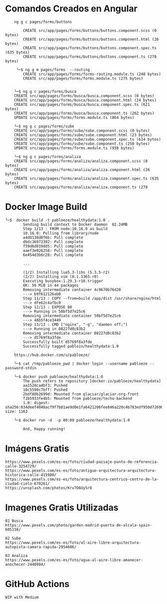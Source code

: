 # Comandos Creados en Angular

        ng g c pages/forms/buttons

            CREATE src/app/pages/forms/buttons/buttons.component.scss (0 bytes)
            CREATE src/app/pages/forms/buttons/buttons.component.html (26 bytes)
            CREATE src/app/pages/forms/buttons/buttons.component.spec.ts (635 bytes)
            CREATE src/app/pages/forms/buttons/buttons.component.ts (270 bytes)

         ╰─$ ng g m pages/forms  --routing 
            CREATE src/app/pages/forms/forms-routing.module.ts (248 bytes)
            CREATE src/app/pages/forms/forms.module.ts (275 bytes)


        ╰─$ ng g c pages/forms/busca
        CREATE src/app/pages/forms/busca/busca.component.scss (0 bytes)
        CREATE src/app/pages/forms/busca/busca.component.html (24 bytes)
        CREATE src/app/pages/forms/busca/busca.component.spec.ts (621 bytes)
        CREATE src/app/pages/forms/busca/busca.component.ts (262 bytes)
        UPDATE src/app/pages/forms/forms.module.ts (864 bytes)

        ╰─$ ng g c pages/forms/sube 
        CREATE src/app/pages/forms/sube/sube.component.scss (0 bytes)
        CREATE src/app/pages/forms/sube/sube.component.html (23 bytes)
        CREATE src/app/pages/forms/sube/sube.component.spec.ts (614 bytes)
        CREATE src/app/pages/forms/sube/sube.component.ts (258 bytes)
        UPDATE src/app/pages/forms/forms.module.ts (938 bytes)

        ╰─$ ng g c pages/forms/analiza 
        CREATE src/app/pages/forms/analiza/analiza.component.scss (0 bytes)
        CREATE src/app/pages/forms/analiza/analiza.component.html (26 bytes)
        CREATE src/app/pages/forms/analiza/analiza.component.spec.ts (635 bytes)
        CREATE src/app/pages/forms/analiza/analiza.component.ts (270

# Docker Image Build

    ╰─$  docker build -t pabloeze/healthydata:1.0 .
            Sending build context to Docker daemon  82.24MB
            Step 1/13 : FROM node:10.16.0 as build
            10.16.0: Pulling from library/node
            a4d8138d0f6b: Pull complete
            dbdc36973392: Pull complete
            f59d6d019dd5: Pull complete
            aaef3e026258: Pull complete
            6e454d3b6c28: Pull complete
            
            ... 

            (1/2) Installing lua5.3-libs (5.3.5-r2)
            (2/2) Installing vim (8.1.1365-r0)
            Executing busybox-1.29.3-r10.trigger
            OK: 56 MiB in 44 packages
            Removing intermediate container 4c9670b76d20
            ---> b9f612126ab0
            Step 11/13 : COPY --from=build /app/dist /usr/share/nginx/html
            ---> dfe62c4afbc0
            Step 12/13 : EXPOSE 80
            ---> Running in 50bf5d7e25c6
            Removing intermediate container 50bf5d7e25c6
            ---> 48b5f4ce3449
            Step 13/13 : CMD ["nginx", "-g", "daemon off;"]
            ---> Running in 08227d0c83b2
            Removing intermediate container 08227d0c83b2
            ---> d5769f8a3fde
            Successfully built d5769f8a3fde
            Successfully tagged pabloin/healthydata:1.0

        https://hub.docker.com/u/pabloeze/          

        ╰─$ cat /tmp/pabloeze_pwd | docker login --username pabloeze --password-stdin

        ╰─$ docker push pabloeze/healthydata:1.0
            The push refers to repository [docker.io/pabloeze/healthydata]
            aa1528ca4bf3: Pushed
            18c5590c7bff: Pushed
            2bdf88b2699d: Mounted from glaciar/glaciar.org-front
            f1b5933fe4b5: Mounted from pabloeze/techu-backend
            1.0: digest: sha256:034deef4048acf9f7b81ae9d0e1fa6421206fee846a220c4b783edf950d72696 size: 1163

        ╰─$ docker run -d  -p 80:80 pabloeze/healthydata:1.0

            And, Happy running!

# Imágens Gratis
    https://www.pexels.com/es-es/foto/ciudad-paisaje-punto-de-referencia-calle-3254729/
    https://www.pexels.com/es-es/foto/antiguo-arquitectura-arquitectura-historica-calle-415980/
    https://www.pexels.com/es-es/foto/arquitectura-centrico-centro-de-la-ciudad-cielo-670261/
    https://unsplash.com/photos/Krv7O6Uy5r8

# Imagenes Gratis Utilizadas

    01 Busca
    https://www.pexels.com/photo/garden-madrid-puerta-de-alcala-spain-605158/

    02 Sube
    https://www.pexels.com/es-es/foto/al-aire-libre-arquitectura-autopista-camara-rapida-2954606/

    03 Analiza
    https://www.pexels.com/es-es/foto/agua-al-aire-libre-amanecer-anochecer-2440984/


# GitHub Actions

    WIP with Medium